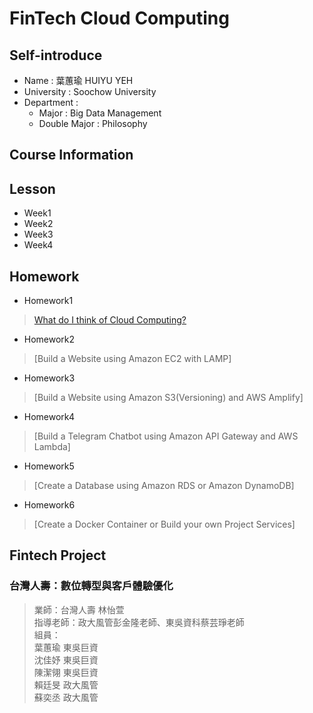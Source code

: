 # FinTech Cloud Computing
## Self-introduce
* Name : 葉蕙瑜 HUIYU YEH
* University : Soochow University
* Department : 
  * Major : Big Data Management
  * Double Major : Philosophy
## Course Information

## Lesson
* Week1
* Week2
* Week3
* Week4
## Homework
* Homework1
> [What do I think of Cloud Computing?](https://github.com/HUIYUYEH/FinTech/blob/main/HW/HW1.md)
* Homework2
> [Build a Website using Amazon EC2 with LAMP]
* Homework3
> [Build a Website using Amazon S3(Versioning) and AWS Amplify]
* Homework4
> [Build a Telegram Chatbot using Amazon API Gateway and AWS Lambda]
* Homework5
> [Create a Database using Amazon RDS or Amazon DynamoDB]
* Homework6
> [Create a Docker Container or Build your own Project Services]
## Fintech Project
### 台灣人壽：數位轉型與客戶體驗優化 
> 業師：台灣人壽 林怡萱  
指導老師：政大風管彭金隆老師、東吳資科蔡芸琤老師  
組員：  
葉蕙瑜 東吳巨資  
沈佳妤 東吳巨資  
陳潔翎 東吳巨資  
賴廷旻 政大風管   
蘇奕丞 政大風管  
